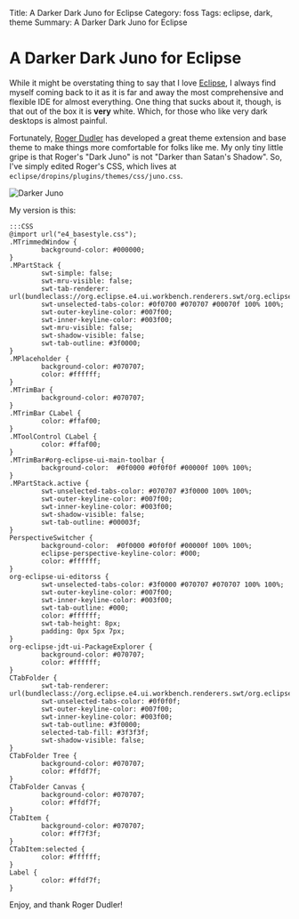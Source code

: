 Title: A Darker Dark Juno for Eclipse
Category: foss
Tags: eclipse, dark, theme
Summary: A Darker Dark Juno for Eclipse

# A Darker Dark Juno for Eclipse

While it might be overstating thing to say that I love [Eclipse](http://www.eclipse.org/), I 
always find myself coming back to it as it is far and away the most comprehensive and flexible 
IDE for almost everything. One thing that sucks about it, though, is that out of the box it is 
**very** white. Which, for those who like very dark desktops is almost painful.

Fortunately, [Roger Dudler](http://rogerdudler.github.io/eclipse-ui-themes/) has developed a 
great theme extension and base theme to make things more comfortable for folks like me. My only 
tiny little gripe is that Roger's "Dark Juno" is not "Darker than Satan's Shadow". So, I've 
simply edited Roger's CSS, which lives at `eclipse/dropins/plugins/themes/css/juno.css`.

![Darker Juno](images/20130910_darkjuno_snap.png)

My version is this:

    :::CSS
    @import url("e4_basestyle.css");
    .MTrimmedWindow { 
            background-color: #000000;
    }
    .MPartStack {
            swt-simple: false;
            swt-mru-visible: false;
            swt-tab-renderer: url(bundleclass://org.eclipse.e4.ui.workbench.renderers.swt/org.eclipse.e4.ui.workbench.renderers.swt.CTabRendering);
            swt-unselected-tabs-color: #0f0700 #070707 #00070f 100% 100%;
            swt-outer-keyline-color: #007f00;
            swt-inner-keyline-color: #003f00;
            swt-mru-visible: false;
            swt-shadow-visible: false;
            swt-tab-outline: #3f0000;
    }
    .MPlaceholder {
            background-color: #070707;
            color: #ffffff;
    }
    .MTrimBar {
            background-color: #070707;
    }
    .MTrimBar CLabel {
            color: #ffaf00;
    }
    .MToolControl CLabel {
            color: #ffaf00;
    }
    .MTrimBar#org-eclipse-ui-main-toolbar {
            background-color:  #0f0000 #0f0f0f #00000f 100% 100%;
    }
    .MPartStack.active {
            swt-unselected-tabs-color: #070707 #3f0000 100% 100%;
            swt-outer-keyline-color: #007f00;
            swt-inner-keyline-color: #003f00;
            swt-shadow-visible: false;
            swt-tab-outline: #00003f;
    }
    PerspectiveSwitcher {
            background-color:  #0f0000 #0f0f0f #00000f 100% 100%;
            eclipse-perspective-keyline-color: #000;
            color: #ffffff;
    }
    org-eclipse-ui-editorss {
            swt-unselected-tabs-color: #3f0000 #070707 #070707 100% 100%;
            swt-outer-keyline-color: #007f00;
            swt-inner-keyline-color: #003f00;
            swt-tab-outline: #000;
            color: #ffffff;
            swt-tab-height: 8px;
            padding: 0px 5px 7px;
    }
    org-eclipse-jdt-ui-PackageExplorer {
            background-color: #070707;
            color: #ffffff;
    }
    CTabFolder {
            swt-tab-renderer: url(bundleclass://org.eclipse.e4.ui.workbench.renderers.swt/org.eclipse.e4.ui.workbench.renderers.swt.CTabRendering);
            swt-unselected-tabs-color: #0f0f0f;
            swt-outer-keyline-color: #007f00;
            swt-inner-keyline-color: #003f00;
            swt-tab-outline: #3f0000;
            selected-tab-fill: #3f3f3f;
            swt-shadow-visible: false;
    }
    CTabFolder Tree {
            background-color: #070707;
            color: #ffdf7f;
    }
    CTabFolder Canvas {
            background-color: #070707;
            color: #ffdf7f;
    }
    CTabItem {
            background-color: #070707;
            color: #ff7f3f;
    }
    CTabItem:selected { 
            color: #ffffff;
    }
    Label {
            color: #ffdf7f;
    }

Enjoy, and thank Roger Dudler!
